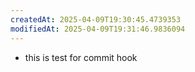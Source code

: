 ```yaml
---
createdAt: 2025-04-09T19:30:45.4739353
modifiedAt: 2025-04-09T19:31:46.9836094
---
```

- this is test for commit hook
